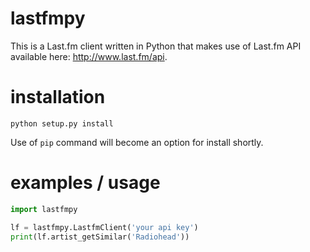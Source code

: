 # lastfmpy
This is a Last.fm client written in Python that makes use of Last.fm API available here: http://www.last.fm/api.

# installation
`python setup.py install`

Use of `pip` command will become an option for install shortly.

# examples / usage
```python
import lastfmpy

lf = lastfmpy.LastfmClient('your api key')
print(lf.artist_getSimilar('Radiohead'))
```
